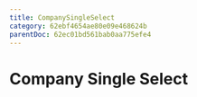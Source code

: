 ```yaml
---
title: CompanySingleSelect
category: 62ebf4654ae80e09e468624b
parentDoc: 62ec01bd561bab0aa775efe4
---
```


# Company Single Select